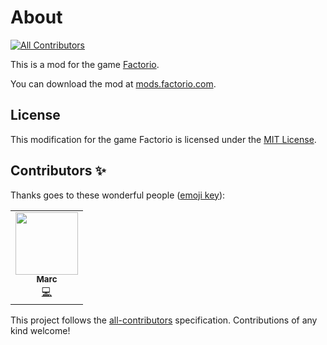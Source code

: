 # About
<!-- ALL-CONTRIBUTORS-BADGE:START - Do not remove or modify this section -->
[![All Contributors](https://img.shields.io/badge/all_contributors-1-orange.svg?style=flat-square)](#contributors-)
<!-- ALL-CONTRIBUTORS-BADGE:END -->

This is a mod for the game [Factorio](https://www.factorio.com/).

You can download the mod at [mods.factorio.com](https://mods.factorio.com/mods/MarcGamesons/cheaper_landfill).

## License
This modification for the game Factorio is licensed under the [MIT License](https://opensource.org/licenses/MIT).

## Contributors ✨

Thanks goes to these wonderful people ([emoji key](https://allcontributors.org/docs/en/emoji-key)):

<!-- ALL-CONTRIBUTORS-LIST:START - Do not remove or modify this section -->
<!-- prettier-ignore-start -->
<!-- markdownlint-disable -->
<table>
  <tr>
    <td align="center"><a href="https://twitter.com/marcgamesons"><img src="https://avatars3.githubusercontent.com/u/7329657?v=4" width="100px;" alt=""/><br /><sub><b>Marc</b></sub></a><br /><a href="https://github.com/MarcGamesons/factoriomod-cheaper-landfill/commits?author=MarcGamesons" title="Code">💻</a></td>
  </tr>
</table>

<!-- markdownlint-enable -->
<!-- prettier-ignore-end -->
<!-- ALL-CONTRIBUTORS-LIST:END -->

This project follows the [all-contributors](https://github.com/all-contributors/all-contributors) specification. Contributions of any kind welcome!
